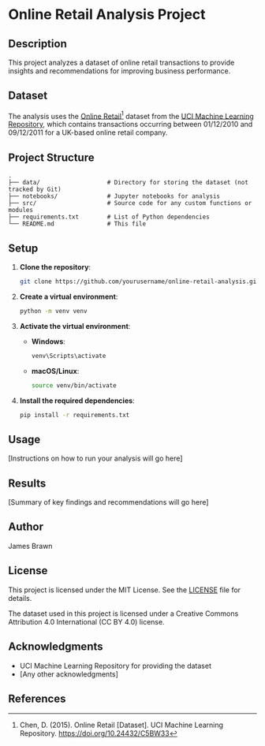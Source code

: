 
# Online Retail Analysis Project

## Description

This project analyzes a dataset of online retail transactions to provide insights and recommendations for improving business performance.

## Dataset

The analysis uses the [Online Retail](https://archive.ics.uci.edu/dataset/352/online+retail)[^1] dataset from the [UCI Machine Learning Repository](https://archive.ics.uci.edu/), which contains transactions occurring between 01/12/2010 and 09/12/2011 for a UK-based online retail company.

## Project Structure

```
.
├── data/                   # Directory for storing the dataset (not tracked by Git)
├── notebooks/              # Jupyter notebooks for analysis
├── src/                    # Source code for any custom functions or modules
├── requirements.txt        # List of Python dependencies
└── README.md               # This file
```

## Setup

1. **Clone the repository**:

   ```bash
   git clone https://github.com/yourusername/online-retail-analysis.git
   ```

2. **Create a virtual environment**:

   ```bash
   python -m venv venv
   ```

3. **Activate the virtual environment**:

   - **Windows**:

     ```cmd
     venv\Scripts\activate
     ```

   - **macOS/Linux**:

     ```bash
     source venv/bin/activate
     ```

4. **Install the required dependencies**:

   ```bash
   pip install -r requirements.txt
   ```

## Usage

[Instructions on how to run your analysis will go here]

## Results

[Summary of key findings and recommendations will go here]

## Author

James Brawn

## License

This project is licensed under the MIT License. See the [LICENSE](LICENSE) file for details.

The dataset used in this project is licensed under a Creative Commons Attribution 4.0 International (CC BY 4.0) license.

## Acknowledgments

- UCI Machine Learning Repository for providing the dataset
- [Any other acknowledgments]

## References

[^1]: Chen, D. (2015). Online Retail [Dataset]. UCI Machine Learning Repository. <https://doi.org/10.24432/C5BW33>

